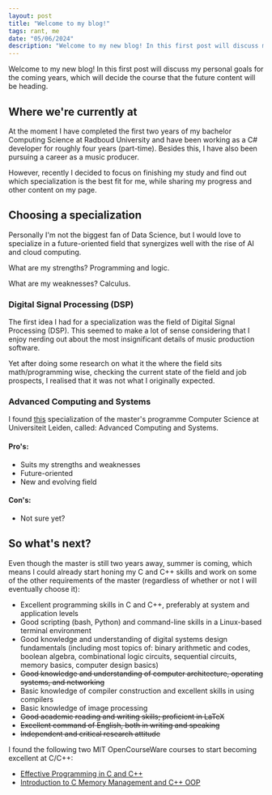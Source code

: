 ```yaml
---
layout: post
title: "Welcome to my blog!"
tags: rant, me
date: "05/06/2024"
description: "Welcome to my new blog! In this first post will discuss my personal goals for the coming years, which will in turn decide the course that the future content will be heading."
---
```

Welcome to my new blog! In this first post will discuss my personal goals for the coming years, which will decide the course that the future content will be heading.

## Where we're currently at

At the moment I have completed the first two years of my bachelor Computing Science at Radboud University and have been working as a C# developer for roughly four years (part-time). Besides this, I have also been pursuing a career as a music producer. 

However, recently I decided to focus on finishing my study and find out which specialization is the best fit for me, while sharing my progress and other content on my page.

## Choosing a specialization

Personally I'm not the biggest fan of Data Science, but I would love to specialize in a future-oriented field that synergizes well with the rise of AI and cloud computing.

What are my strengths? Programming and logic.

What are my weaknesses? Calculus.

### Digital Signal Processing (DSP)

The first idea I had for a specialization was the field of Digital Signal Processing (DSP). This seemed to make a lot of sense considering that I enjoy nerding out about the most insignificant details of music production software.

Yet after doing some research on what it the where the field sits math/programming wise, checking the current state of the field and job prospects, I realised that it was not what I originally expected.

### Advanced Computing and Systems

I found [this](https://www.universiteitleiden.nl/en/education/study-programmes/master/computer-science/advanced-computing-and-systems) specialization of the master's programme Computer Science at Universiteit Leiden, called: Advanced Computing and Systems.

#### Pro's:
- Suits my strengths and weaknesses
- Future-oriented
- New and evolving field

#### Con's:
- Not sure yet?

## So what's next?

Even though the master is still two years away, summer is coming, which means I could already start honing my C and C++ skills and work on some of the other requirements of the master (regardless of whether or not I will eventually choose it):
- Excellent programming skills in C and C++, preferably at system and application levels
- Good scripting (bash, Python) and command-line skills in a Linux-based terminal environment
- Good knowledge and understanding of digital systems design fundamentals (including most topics of: binary arithmetic and codes, boolean algebra, combinational logic circuits, sequential circuits, memory basics, computer design basics)
- ~~Good knowledge and understanding of computer architecture, operating systems, and networking~~
- Basic knowledge of compiler construction and excellent skills in using compilers
- Basic knowledge of image processing
- ~~Good academic reading and writing skills; proficient in LaTeX~~
- ~~Excellent command of English, both in writing and speaking~~
- ~~Independent and critical research attitude~~

I found the following two MIT OpenCourseWare courses to start becoming excellent at C/C++:
- [Effective Programming in C and C++](https://ocw.mit.edu/courses/6-s096-effective-programming-in-c-and-c-january-iap-2014/)
- [Introduction to C Memory Management and C++ OOP](https://ocw.mit.edu/courses/6-088-introduction-to-c-memory-management-and-c-object-oriented-programming-january-iap-2010/)